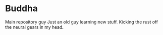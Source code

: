 # Buddha
Main repository guy
Just an old guy learning new stuff. Kicking the rust off the neural gears in my head.
